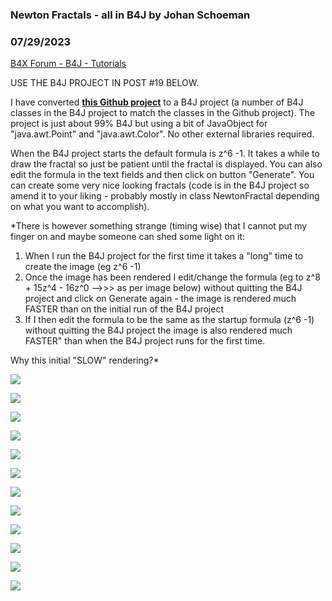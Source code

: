 ### Newton Fractals - all in B4J by Johan Schoeman
### 07/29/2023
[B4X Forum - B4J - Tutorials](https://www.b4x.com/android/forum/threads/149302/)

USE THE B4J PROJECT IN POST #19 BELOW.  
  
I have converted [**this Github project**](https://github.com/gustavohb/newton-fractals) to a B4J project (a number of B4J classes in the B4J project to match the classes in the Github project). The project is just about 99% B4J but using a bit of JavaObject for "java.awt.Point" and "java.awt.Color". No other external libraries required.  
  
When the B4J project starts the default formula is z^6 -1. It takes a while to draw the fractal so just be patient until the fractal is displayed. You can also edit the formula in the text fields and then click on button "Generate". You can create some very nice looking fractals (code is in the B4J project so amend it to your liking - probably mostly in class NewtonFractal depending on what you want to accomplish).  
  
*There is however something strange (timing wise) that I cannot put my finger on and maybe someone can shed some light on it:  
1. When I run the B4J project for the first time it takes a "long" time to create the image (eg z^6 -1)  
2. Once the image has been rendered I edit/change the formula (eg to z^8 + 15z^4 - 16z^0 —>>> as per image below) without quitting the B4J project and click on Generate again - the image is rendered much FASTER than on the initial run of the B4J project  
3. If I then edit the formula to be the same as the startup formula (z^6 -1) without quitting the B4J project the image is also rendered much FASTER" than when the B4J project runs for the first time.  
  
Why this initial "SLOW" rendering?*  
  
  
  
![](https://www.b4x.com/android/forum/attachments/144161)  
  
![](https://www.b4x.com/android/forum/attachments/144163)  
  
![](https://www.b4x.com/android/forum/attachments/144164)  
  
![](https://www.b4x.com/android/forum/attachments/144167)  
  
![](https://www.b4x.com/android/forum/attachments/144168)  
  
![](https://www.b4x.com/android/forum/attachments/144170)  
  
![](https://www.b4x.com/android/forum/attachments/144171)  
  
![](https://www.b4x.com/android/forum/attachments/144172)  
  
![](https://www.b4x.com/android/forum/attachments/144173)  
  
![](https://www.b4x.com/android/forum/attachments/144174)  
  
![](https://www.b4x.com/android/forum/attachments/144175)  
  
![](https://www.b4x.com/android/forum/attachments/144176)